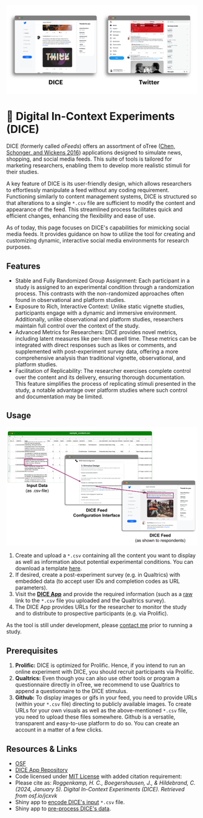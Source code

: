 
![DICE vs. Twitter Interface](misc/img/oFeeds-screenshots_2.png?raw=true "DICE compared to Twitter")


# 🎲 Digital In-Context Experiments (DICE)

DICE (formerly called _oFeeds_) offers an assortment of oTree ([Chen, Schonger, and Wickens 2016](https://doi.org/doi.org/10.1016/j.jbef.2015.12.001)) applications designed to simulate news, shopping, and social media feeds. 
This suite of tools is tailored for marketing researchers, enabling them to develop more realistic stimuli for their studies.

A key feature of DICE is its user-friendly design, which allows researchers to effortlessly manipulate a feed without any coding requirement. 
Functioning similarly to content management systems, DICE is structured so that alterations to a single `*.csv` file are sufficient to modify the content and appearance of the feed. 
This streamlined process facilitates quick and efficient changes, enhancing the flexibility and ease of use.

As of today, this page focuses on DICE's capabilities for mimicking social media feeds. 
It provides guidance on how to utilize the tool for creating and customizing dynamic, interactive social media environments for research purposes.

## Features

- Stable and Fully Randomized Group Assignment: Each participant in a study is assigned to an experimental condition through a randomization process. This contrasts with the non-randomized approaches often found in observational and platform studies.
- Exposure to Rich, Interactive Context: Unlike static vignette studies, participants engage with a dynamic and immersive environment. Additionally, unlike observational and platform studies, researchers maintain full control over the context of the study.
- Advanced Metrics for Researchers: DICE provides novel metrics, including latent measures like per-item dwell time. These metrics can be integrated with direct responses such as likes or comments, and supplemented with post-experiment survey data, offering a more comprehensive analysis than traditional vignette, observational, and platform studies.
- Facilitation of Replicability: The researcher exercises complete control over the content and its delivery, ensuring thorough documentation. This feature simplifies the process of replicating stimuli presented in the study, a notable advantage over platform studies where such control and documentation may be limited.

## Usage

![Screenshot of oCom App](misc/img/figure-4.png?raw=true "Configuration Process")

1. Create and upload a `*.csv` containing all the content you want to display as well as information about potential experimental conditions. You can download a template [here](https://feed-config-2053f6176aba.herokuapp.com/static/sample_feed.csv).
2. If desired, create a post-experiment survey (e.g. in Qualtrics) with embedded data (to accept user IDs and completion codes as URL parameters).
2. Visit the **[DICE App](https://www.dice-app.org/)** and provide the required information (such as a [raw](https://docs.github.com/enterprise-cloud@latest/repositories/working-with-files/using-files/viewing-a-file#:~:text=With%20the%20raw%20view%2C%20you,the%20file%20view%2C%20click%20Raw.) link to the `*.csv` file you uploaded and the Qualtrics survey).
3. The DICE App provides URLs for the researcher to monitor the study and to distribute to prospective participants (e.g. via Prolific).

As the tool is still under development, please [contact me](mailto:hauke.roggenkamp@unisg.ch) prior to running a study.

## Prerequisites

1. **Prolific:** DICE is optimized for Prolific. Hence, if you intend to run an online experiment with DICE, you should recruit participants via Prolific.
2. **Qualtrics:** Even though you can also use other tools or program a questionnaire directly in oTree, we recommend to use Qualtrics to append a questionnaire to the DICE stimulus.
3. **Github:** To display images or gifs in your feed, you need to provide URLs (within your `*.csv` file) directing to publicly available images. To create URLs for your own visuals as well as the above-mentioned `*.csv` file, you need to upload these files somewhere. Github is a versatile, transparent and easy-to-use platform to do so. You can create an account in a matter of a few clicks.


## Resources & Links

- [OSF](https://osf.io/jcxvk/)
- [DICE App Repository](https://github.com/Howquez/oFeeds-config)
- Code licensed under [MIT License](LICENSE) with added citation requirement:
- Please cite as: _Roggenkamp, H. C., Boegershausen, J., & Hildebrand, C. (2024, January 5). Digital In-Context Experiments (DICE). Retrieved from osf.io/jcxvk_
- Shiny app to [encode DICE's input](https://roggenkamp.shinyapps.io/DICE-input-encoding/) `*.csv` file.
- Shiny app to [pre-process DICE's data](https://roggenkamp.shinyapps.io/DICE-Preprocessing/).

<!--
## 🧵 Mimic Social Media Feeds with _oTweet_
![Screenshot of oCom App](misc/img/screenshot_oTweet.png?raw=true "Shop Interface")
[otreezip file](oTweet/oTweet.otreezip)


## 🗞️ Mimic News Feeds with _oNovitas_
![Screenshot of oNovitas App](misc/img/screenshot_oNovitas.png?raw=true "News Feed")
[otreezip file](oNovitas/oNovitas.otreezip)

## 🛒 Mimic Web Shops with _oCom_
![Screenshot of oCom App](misc/img/screenshot_oCom.png?raw=true "Shop Interface")
[otreezip file](oCom/oCom.otreezip)
-->